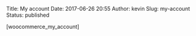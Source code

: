 Title: My account
Date: 2017-06-26 20:55
Author: kevin
Slug: my-account
Status: published

\[woocommerce\_my\_account\]
